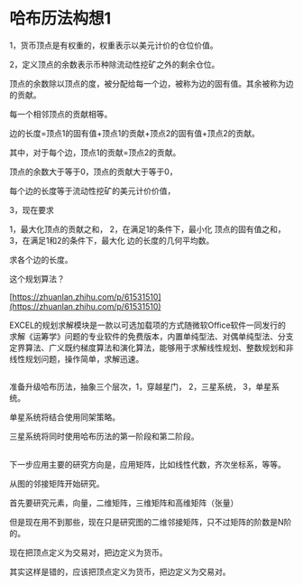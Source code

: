 # 哈布历法构想1

1，货币顶点是有权重的，权重表示以美元计价的仓位价值。

2，定义顶点的余数表示币种除流动性挖矿之外的剩余仓位。

顶点的余数除以顶点的度，被分配给每一个边，被称为边的固有值。其余被称为边的贡献。

每一个相邻顶点的贡献相等。

边的长度=顶点1的固有值+顶点1的贡献+顶点2的固有值+顶点2的贡献。

其中，对于每个边，顶点1的贡献=顶点2的贡献。

顶点的余数大于等于0，顶点的贡献大于等于0，

每个边的长度等于流动性挖矿的美元计价价值，

3，现在要求

1，最大化顶点的贡献之和， 2，在满足1的条件下，最小化 顶点的固有值之和， 3，在满足1和2的条件下，最大化 边的长度的几何平均数。

求各个边的长度。

这个规划算法？

[https://zhuanlan.zhihu.com/p/61531510](https://zhuanlan.zhihu.com/p/61531510)

EXCEL的规划求解模块是一款以可选加载项的方式随微软Office软件一同发行的求解《运筹学》问题的专业软件的免费版本，内置单纯型法、对偶单纯型法、分支定界算法、广义既约梯度算法和演化算法，能够用于求解线性规划、整数规划和非线性规划问题，操作简单，求解迅速。

## 

准备升级哈布历法，抽象三个层次，1，穿越星门， 2，三星系统， 3，单星系统。

单星系统将结合使用同架策略。 

三星系统将同时使用哈布历法的第一阶段和第二阶段。

## 

下一步应用主要的研究方向是，应用矩阵，比如线性代数，齐次坐标系，等等。

从图的邻接矩阵开始研究。 

首先要研究元素，向量，二维矩阵，三维矩阵和高维矩阵（张量） 

但是现在用不到那些，现在只是研究图的二维邻接矩阵，只不过矩阵的阶数是N阶的。 

现在把顶点定义为交易对，把边定义为货币。 

其实这样是错的，应该把顶点定义为货币，把边定义为交易对。

